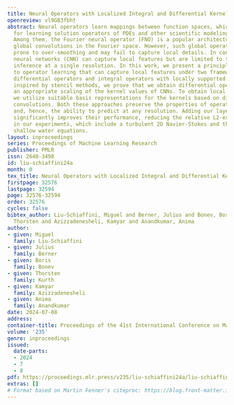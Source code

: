 ```yaml
---
title: Neural Operators with Localized Integral and Differential Kernels
openreview: vl9GB3fbht
abstract: Neural operators learn mappings between function spaces, which is practical
  for learning solution operators of PDEs and other scientific modeling applications.
  Among them, the Fourier neural operator (FNO) is a popular architecture that performs
  global convolutions in the Fourier space. However, such global operations are often
  prone to over-smoothing and may fail to capture local details. In contrast, convolutional
  neural networks (CNN) can capture local features but are limited to training and
  inference at a single resolution. In this work, we present a principled approach
  to operator learning that can capture local features under two frameworks by learning
  differential operators and integral operators with locally supported kernels. Specifically,
  inspired by stencil methods, we prove that we obtain differential operators under
  an appropriate scaling of the kernel values of CNNs. To obtain local integral operators,
  we utilize suitable basis representations for the kernels based on discrete-continuous
  convolutions. Both these approaches preserve the properties of operator learning
  and, hence, the ability to predict at any resolution. Adding our layers to FNOs
  significantly improves their performance, reducing the relative L2-error by 34-72%
  in our experiments, which include a turbulent 2D Navier-Stokes and the spherical
  shallow water equations.
layout: inproceedings
series: Proceedings of Machine Learning Research
publisher: PMLR
issn: 2640-3498
id: liu-schiaffini24a
month: 0
tex_title: Neural Operators with Localized Integral and Differential Kernels
firstpage: 32576
lastpage: 32594
page: 32576-32594
order: 32576
cycles: false
bibtex_author: Liu-Schiaffini, Miguel and Berner, Julius and Bonev, Boris and Kurth,
  Thorsten and Azizzadenesheli, Kamyar and Anandkumar, Anima
author:
- given: Miguel
  family: Liu-Schiaffini
- given: Julius
  family: Berner
- given: Boris
  family: Bonev
- given: Thorsten
  family: Kurth
- given: Kamyar
  family: Azizzadenesheli
- given: Anima
  family: Anandkumar
date: 2024-07-08
address:
container-title: Proceedings of the 41st International Conference on Machine Learning
volume: '235'
genre: inproceedings
issued:
  date-parts:
  - 2024
  - 7
  - 8
pdf: https://proceedings.mlr.press/v235/liu-schiaffini24a/liu-schiaffini24a.pdf
extras: []
# Format based on Martin Fenner's citeproc: https://blog.front-matter.io/posts/citeproc-yaml-for-bibliographies/
---
```

